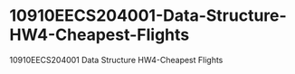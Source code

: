 # 10910EECS204001-Data-Structure-HW4-Cheapest-Flights
10910EECS204001 Data Structure HW4-Cheapest Flights
